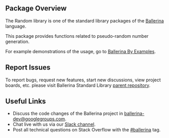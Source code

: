 ## Package Overview

The Random library is one of the standard library packages of the <a target="_blank" href="https://ballerina.io/">Ballerina</a> language.

This package provides functions related to pseudo-random number generation.

For example demonstrations of the usage, go to [Ballerina By Examples](https://ballerina.io/learn/by-example/).

## Report Issues

To report bugs, request new features, start new discussions, view project boards, etc. please visit Ballerina Standard Library [parent repository](https://github.com/ballerina-platform/ballerina-standard-library).

## Useful Links

* Discuss the code changes of the Ballerina project in [ballerina-dev@googlegroups.com](mailto:ballerina-dev@googlegroups.com).
* Chat live with us via our [Slack channel](https://ballerina.io/community/slack/).
* Post all technical questions on Stack Overflow with the [#ballerina](https://stackoverflow.com/questions/tagged/ballerina) tag.
